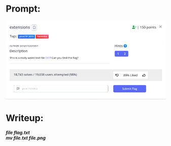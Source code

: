 <h1>
  Prompt:
</h1>

![alt text](prompt.png)

<h1>
  Writeup:
</h1>

<h5>file flag.txt <br> mv file.txt file.png</h5>
<p></p>
